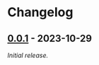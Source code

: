# Changelog

## [0.0.1] - 2023-10-29

_Initial release._

[0.0.1]: https://gitlab.com/xarvex/lazy-load.nvim/tags/0.0.1
